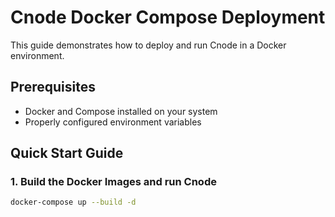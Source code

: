 # Cnode Docker Compose Deployment

This guide demonstrates how to deploy and run Cnode in a Docker environment.

## Prerequisites

- Docker and Compose installed on your system
- Properly configured environment variables

## Quick Start Guide

### 1. Build the Docker Images and run Cnode

```bash
docker-compose up --build -d
```
